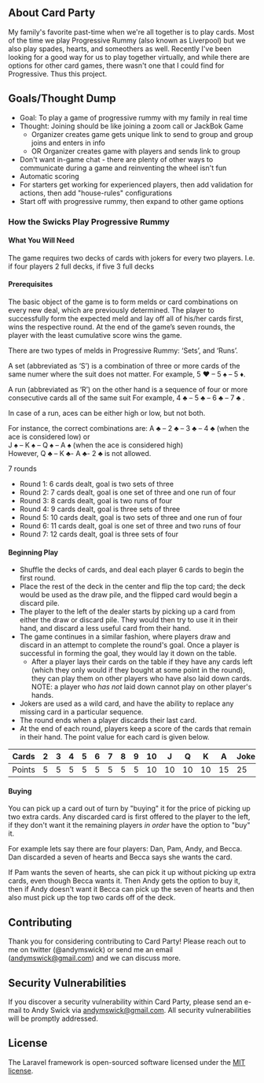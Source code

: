 

## About Card Party

My family's favorite past-time when we're all together is to play cards. Most of the time we play Progressive Rummy (also known as Liverpool) but we also play spades, hearts, and someothers as well. Recently I've been looking for a good way for us to play together virtually, and while there are options for other card games, there wasn't one that I could find for Progressive. Thus this project.

## Goals/Thought Dump

- Goal: To play a game of progressive rummy with my family in real time
- Thought: Joining should be like joining a zoom call or JackBok Game
  - Organizer creates game gets unique link to send to group and group joins and enters in info
  - OR Organizer creates game with players and sends link to group
- Don't want in-game chat - there are plenty of other ways to communicate during a game and reinventing the wheel isn't fun
- Automatic scoring
- For starters get working for experienced players, then add validation for actions, then add "house-rules" configurations
- Start off with progressive rummy, then expand to other game options

### How the Swicks Play Progressive Rummy

#### What You Will Need
The game requires two decks of cards with jokers for every two players. I.e. if four players 2 full decks, if five 3 full decks

#### Prerequisites

The basic object of the game is to form melds or card combinations on every new deal, which are previously determined. The player to successfully form the expected meld and lay off all of his/her cards first, wins the respective round. At the end of the game’s seven rounds, the player with the least cumulative score wins the game.

There are two types of melds in Progressive Rummy: ‘Sets’, and ‘Runs’.

A set (abbreviated as ‘S’) is a combination of three or more cards of the same numer where the suit does not matter.
For example, 5 ♥ – 5 ♠ – 5 ♦.

A run (abbreviated as ‘R’) on the other hand is a sequence of four or more consecutive cards all of the same suit
For example, 4 ♣ – 5 ♣ – 6 ♣ – 7 ♣ .

In case of a run, aces can be either high or low, but not both.

For instance, the correct combinations are:
A ♣ – 2 ♣ – 3 ♣ – 4 ♣ (when the ace is considered low) or  
J ♠ – K ♠ – Q ♠ – A ♠ (when the ace is considered high)  
However, Q ♣ – K ♣- A ♣- 2 ♣ is not allowed.


7 rounds
- Round 1: 6 cards dealt, goal is two sets of three
- Round 2: 7 cards dealt, goal is one set of three and one run of four
- Round 3: 8 cards dealt, goal is two runs of four
- Round 4: 9 cards dealt, goal is three sets of three
- Round 5: 10 cards dealt, goal is two sets of three and one run of four
- Round 6: 11 cards dealt, goal is one set of three and two runs of four
- Round 7: 12 cards dealt, goal is three sets of four

#### Beginning Play

- Shuffle the decks of cards, and deal each player 6 cards to begin the first round.
- Place the rest of the deck in the center and flip the top card; the deck would be used as the draw pile, and the flipped card would begin a discard pile.
- The player to the left of the dealer starts by picking up a card from either the draw or discard pile. They would then try to use it in their hand, and discard a less useful card from their hand.
- The game continues in a similar fashion, where players draw and discard in an attempt to complete the round's goal. Once a player is successful in forming the goal, they would lay it down on the table.
  - After a player lays their cards on the table if they have any cards left (which they only would if they bought at some point in the round), they can play them on other players who have also laid down cards. NOTE: a player who _has not_ laid down cannot play on other player's hands.
- Jokers are used as a wild card, and have the ability to replace any missing card in a particular sequence.
- The round ends when a player discards their last card.
- At the end of each round, players keep a score of the cards that remain in their hand. The point value for each card is given below.

| Cards  | 2 | 3 | 4 | 5 | 6 | 7 | 8 | 9 | 10 | J  | Q  | K  | A  | Joker |
|--------|---|---|---|---|---|---|---|---|----|----|----|----|----|-------|
| Points | 5 | 5 | 5 | 5 | 5 | 5 | 5 | 5 | 10 | 10 | 10 | 10 | 15 | 25    |

#### Buying

You can pick up a card out of turn by "buying" it for the price of picking up two extra cards. Any discarded card is first offered to the player to the left, if they don't want it the remaining players _in order_ have the option to "buy" it.

For example lets say there are four players: Dan, Pam, Andy, and Becca. Dan discarded a seven of hearts and Becca says she wants the card.

If Pam wants the seven of hearts, she can pick it up without picking up extra cards, even though Becca wants it.
Then Andy gets the option to buy it, then if Andy doesn't want it Becca can pick up the seven of hearts and then also must pick up the top two cards off of the deck.

## Contributing

Thank you for considering contributing to Card Party! Please reach out to me on twitter (@andymswick) or send me an email (andymswick@gmail.com) and we can discuss more.

## Security Vulnerabilities

If you discover a security vulnerability within Card Party, please send an e-mail to Andy Swick via [andymswick@gmail.com](mailto:andymswick@gmail.com). All security vulnerabilities will be promptly addressed.

## License

The Laravel framework is open-sourced software licensed under the [MIT license](https://opensource.org/licenses/MIT).
